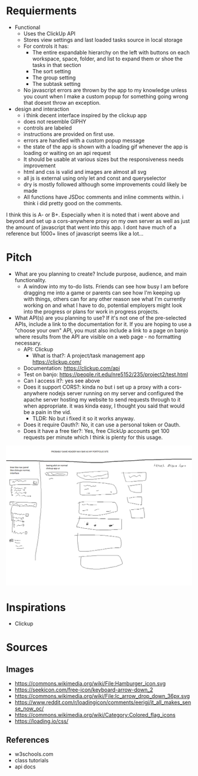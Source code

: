# Requierments
- Functional
  - Uses the ClickUp API
  - Stores view settings and last loaded tasks source in local storage
  - For controls it has: 
    - The entire expandable hierarchy on the left with buttons on each workspace, space, folder, and list to expand them or shoe the tasks in that section
    - The sort setting
    - The group setting
    - The subtask setting
  - No javascript errors are thrown by the app to my knowledge unless you count when I make a custom popup for something going wrong that doesnt throw an exception.
- design and interaction
  - i think decent interface inspired by the clickup app
  - does not resemble GIPHY
  - controls are labeled 
  - instructions are provided on first use.
  - errors are handled with a custom popup message
  - the state of the app is shown with a loading gif whenever the app is loading or waiting on an api request
  - It should be usable at various sizes but the responsiveness needs improvement
  - html and css is valid and images are almost all svg
  - all js is external using only let and const and queryselector
  - dry is mostly followed although some improvements could likely be made
  - All functions have JSDoc comments and inline comments within. i think i did pretty good on the comments.

I think this is A- or B+. Especially when it is noted that i went above and beyond and set up a cors-anywhere proxy on my own server as well as just the amount of javascript that went into this app. I dont have much of a reference but 1000+ lines of javascript seems like a lot...

# Pitch
- What are you planning to create?  Include purpose, audience, and main functionality.
  - A window into my to-do lists. Friends can see how busy I am before dragging me into a game or parents can see how I'm keeping up with things, others can for any other reason see what I'm currently working on and what I have to do, potential employers might look into the progress or plans for work in progress projects.
- What API(s) are you planning to use?  If it's not one of the pre-selected APIs, include a link to the documentation for it.
If you are hoping to use a "choose your own" API, you must also include a link to a page on banjo where results from the API are visible on a web page - no formatting necessary.
  - API: Clickup
    - What is that?: A project/task management app https://clickup.com/
  - Documentation: https://clickup.com/api
  - Test on banjo: https://people.rit.edu/nre5152/235/project2/test.html
  - Can I access it?: yes see above
  - Does it support CORS?: kinda no but i set up a proxy with a cors-anywhere nodejs server running on my server and configured the apache server hosting my website to send requests through to it when appropriate. it was kinda easy, I thought you said that would be a pain in the vid.
    - TLDR: No but i fixed it so it works anyway.
  - Does it require Oauth?: No, it can use a personal token or Oauth. 
  - Does it have a free tier?: Yes, free ClickUp accounts get 100 requests per minute which I think is plenty for this usage.

![Layout sketch!](very_rough_mockup.png)

# Inspirations
- Clickup

# Sources

## Images
- https://commons.wikimedia.org/wiki/File:Hamburger_icon.svg
- https://seekicon.com/free-icon/keyboard-arrow-down_2
- https://commons.wikimedia.org/wiki/File:Ic_arrow_drop_down_36px.svg
- https://www.reddit.com/r/loadingicon/comments/eerigj/it_all_makes_sense_now_oc/
- https://commons.wikimedia.org/wiki/Category:Colored_flag_icons
- https://loading.io/css/

## References
- w3schools.com
- class tutorials
- api docs